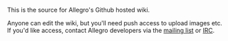 This is the source for Allegro's Github hosted wiki.

Anyone can edit the wiki, but you'll need push access to upload images etc. If
you'd like access, contact Allegro developers via the [mailing
list](https://liballeg.org/maillist.html) or
[IRC](https://liballeg.org/irc.html).
